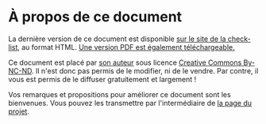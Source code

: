 # À propos de ce document

La dernière version de ce document est disponible [sur le site de la check-list](http://wdchecklist.github.io/), au format HTML. [Une version PDF est également téléchargeable.](http://wdchecklist.github.io/check-list-latest.pdf)

Ce document est placé par [son auteur](https://github.com/AlbericC) sous licence [Creative Commons By-NC-ND](http://creativecommons.org/licenses/by-nc-nd/4.0/). Il n'est donc pas permis de le modifier, ni de le vendre. Par contre, il vous est permis de le diffuser gratuitement et largement !

Vos remarques et propositions pour améliorer ce document sont les bienvenues. Vous pouvez les transmettre par l'intermédiaire de [la page du projet](https://github.com/wdchecklist/wdchecklist.github.io/issues).
